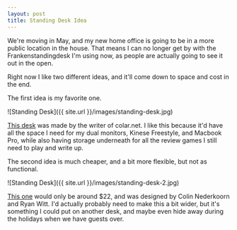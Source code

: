 ```yaml
---
layout: post
title: Standing Desk Idea
---
```


We're moving in May, and my new home office is going to be in a more public location in the house. That means I can no longer get by with the Frankenstandingdesk I'm using now, as people are actually going to see it out in the open.

Right now I like two different ideas, and it'll come down to space and cost in the end.

The first idea is my favorite one.

![Standing Desk]({{ site.url }}/images/standing-desk.jpg)

[This desk](http://wiki.colar.net/ikea_standing_desk#.VPu_h0YrNiY) was made by the writer of colar.net. I like this because it'd have all the space I need for my dual monitors, Kinese Freestyle, and Macbook Pro, while also having storage underneath for all the review games I still need to play and write up.

The second idea is much cheaper, and a bit more flexible, but not as functional.

![Standing Desk]({{ site.url }}/images/standing-desk-2.jpg)

[This one](http://iamnotaprogrammer.com/Ikea-Standing-desk-for-22-dollars.html) would only be around $22, and was designed by Colin Nederkoorn and  Ryan Witt. I'd actually probably need to make this a bit wider, but it's something I could put on another desk, and maybe even hide away during the holidays when we have guests over.


